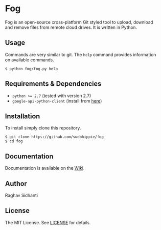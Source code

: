 # Fog
Fog is an open-source cross-platform Git styled tool to upload, download and remove files from remote cloud drives.
It is written in Python.

## Usage
Commands are very similar to git. The ``help`` command provides information on available commands.

```
$ python fog/fog.py help
```

## Requirements & Dependencies
* ``python >= 2.7`` (tested with version 2.7)
* ``google-api-python-client`` (install from [here](https://developers.google.com/api-client-library/python/start/installation))

## Installation
To install simply clone this repository.

```
$ git clone https://github.com/sudohippie/fog
$ cd fog
```

## Documentation
Documentation is available on the [Wiki](https://github.com/sudohippie/fog/wiki).

## Author
Raghav Sidhanti

## License
The MIT License. See [LICENSE](LICENSE) for details.
